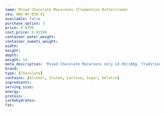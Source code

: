 ```yaml
---
name: Mixed Chocolate Macaroons (Clementine Buttercream)
sku: HBG-NV-030-01
available: false
purchase_option: 3
price: 0.0399
cost_price: 0.01596
container_water_weight: 
container_sweets_weight: 
width: 
height: 
depth: 
weight: 14
meta_description: 'Mixed Chocolate Macaroons only ú3.99/100g. Traditional sweets and more at Humbugs Confectionery Store. Specialists in satisfying your sweet tooth!'
brand: 
type: [Chocolate]
contains: [Alcohol, Gluten, Lactose, Sugar, Gelatin]
ingredients: 
serving_size: 
energy: 
protein: 
carbohydrates: 
fat: 
---
```

